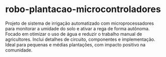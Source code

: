 # robo-plantacao-microcontroladores
Projeto de sistema de irrigação automatizado com microprocessadores para monitorar a umidade do solo e ativar a rega de forma autônoma. Focado em otimizar o uso de água e reduzir o trabalho manual de agricultores. Inclui detalhes de circuito, componentes e implementação. Ideal para pequenas e médias plantações, com impacto positivo na comunidade.
